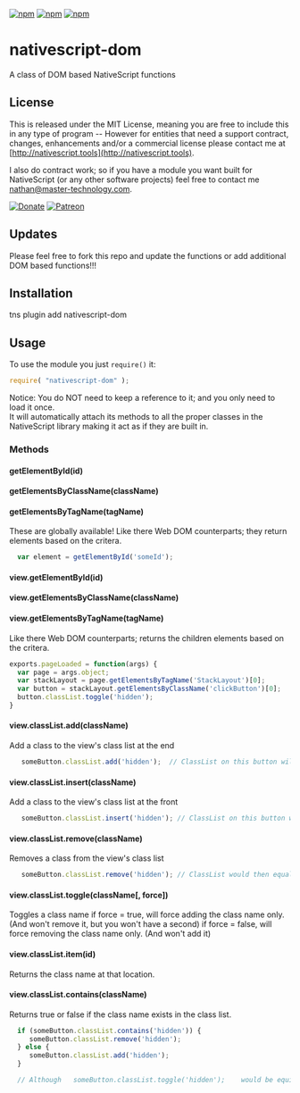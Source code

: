 [![npm](https://img.shields.io/npm/v/nativescript-dom.svg)](https://www.npmjs.com/package/nativescript-dom)
[![npm](https://img.shields.io/npm/l/nativescript-dom.svg)](https://www.npmjs.com/package/nativescript-dom)
[![npm](https://img.shields.io/npm/dt/nativescript-dom.svg?label=npm%20d%2fls)](https://www.npmjs.com/package/nativescript-dom)

# nativescript-dom
A class of DOM based NativeScript functions

## License

This is released under the MIT License, meaning you are free to include this in any type of program -- However for entities that need a support contract, changes, enhancements and/or a commercial license please contact me at [http://nativescript.tools](http://nativescript.tools).

I also do contract work; so if you have a module you want built for NativeScript (or any other software projects) feel free to contact me [nathan@master-technology.com](mailto://nathan@master-technology.com).

[![Donate](https://img.shields.io/badge/Donate-PayPal-brightgreen.svg?style=plastic)](https://www.paypal.com/cgi-bin/webscr?cmd=_donations&business=HN8DDMWVGBNQL&lc=US&item_name=Nathanael%20Anderson&item_number=nativescript%2ddom&no_note=1&no_shipping=1&currency_code=USD&bn=PP%2dDonationsBF%3ax%3aNonHosted)
[![Patreon](https://img.shields.io/badge/Pledge-Patreon-brightgreen.svg?style=plastic)](https://www.patreon.com/NathanaelA)

## Updates

Please feel free to fork this repo and update the functions or add additional DOM based functions!!!


## Installation 

tns plugin add nativescript-dom  


## Usage

To use the  module you just `require()` it:

```js
require( "nativescript-dom" );
```

Notice: You do NOT need to keep a reference to it; and you only need to load it once.  
It will automatically attach its methods to all the proper classes in the NativeScript library making it act as if they are built in.

 
### Methods

#### getElementById(id)
#### getElementsByClassName(className)
#### getElementsByTagName(tagName)
These are globally available!  Like there Web DOM counterparts; they return elements based on the critera.
```js
  var element = getElementById('someId');
```

#### view.getElementById(id)
#### view.getElementsByClassName(className)
#### view.getElementsByTagName(tagName)
Like there Web DOM counterparts; returns the children elements based on the critera.
```js
exports.pageLoaded = function(args) {
  var page = args.object;
  var stackLayout = page.getElementsByTagName('StackLayout')[0];
  var button = stackLayout.getElementsByClassName('clickButton')[0];
  button.classList.toggle('hidden');
}
```


#### view.classList.add(className)
Add a class to the view's class list at the end
```js
   someButton.classList.add('hidden');  // ClassList on this button will be "class1 class2 classx hidden"
```

#### view.classList.insert(className)
Add a class to the view's class list at the front
```js
   someButton.classList.insert('hidden'); // ClassList on this button will be "hidden class1 class2 classx"
```

#### view.classList.remove(className)
Removes a class from the view's class list
```js
   someButton.classList.remove('hidden'); // ClassList would then equal "class1 class2 class3"
```
   
#### view.classList.toggle(className[, force])
Toggles a class name
if force = true, will force adding the class name only.     (And won't remove it, but you won't have a second)
if force = false, will force removing the class name only.  (And won't add it)

#### view.classList.item(id) 
Returns the class name at that location.

#### view.classList.contains(className)
Returns true or false if the class name exists in the class list.
```js
  if (someButton.classList.contains('hidden')) {
     someButton.classList.remove('hidden');
  } else {
     someButton.classList.add('hidden');
  }

  // Although   someButton.classList.toggle('hidden');    would be equivelent to the 5 lines above.
```

